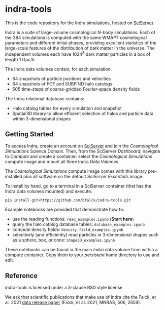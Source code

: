 # indra-tools
This is the code repository for the Indra simulations, hosted on [SciServer](http://www.sciserver.org).

Indra is a suite of large-volume cosmological *N*-body simulations. Each of the 384 simulations is computed with the same WMAP7 cosmological parameters and different initial phases, providing excellent statistics of the large-scale features of the distribution of dark matter in the universe. The independent volumes each have 1024<sup>3</sup> dark matter particles in a box of length 1 Gpc/*h*.

The Indra data volumes contain, for each simulation:
- 64 snapshots of particle positions and velocities
- 64 snapshots of FOF and SUBFIND halo catalogs
- 505 time-steps of coarse-gridded Fourier-space density fields

The Indra relational database contains:
- Halo catalog tables for every simulation and snapshot
- Spatial3D library to allow efficient selection of halos and particle data within 3-dimensional shapes

## Getting Started
To access Indra, create an account on [SciServer](http://www.sciserver.org) and join the *Cosmological Simulations* Science Domain. Then, from the SciServer *Dashboard*, navigate to *Compute* and create a container: select the *Cosmological Simulations* compute image and mount all three Indra *Data Volumes*. 

The *Cosmological Simulations* compute image comes with this library pre-installed plus all software on the default *SciServer Essentials* image. 

To install by hand, go to a terminal in a SciServer container (that has the Indra data volumes mounted) and execute:

`pip install git+https://github.com/bfalck/indra-tools.git`



Example notebooks are provided that demonstrate how to:
- use the reading functions: `read_examples.ipynb` (**Start here**)
- query the halo catalog database tables: `database_examples.ipynb`
- compute density fields: `density_field_examples.ipynb`
- selectively (and efficiently) read particles in 3-dimensional shapes such as a sphere, box, or cone: `Shape3D_examples.ipynb`

These notebooks can be found in the main *Indra* data volume from within a compute container. Copy them to your *persistent* home directory to use and edit. 


## Reference
indra-tools is licensed under a 3-clause BSD style license.

We ask that scientific publications that make use of Indra cite the Falck, et al. 2021 [data release paper](https://arxiv.org/abs/2101.03631) (Falck, et al. 2021, MNRAS, 506, 2659).
